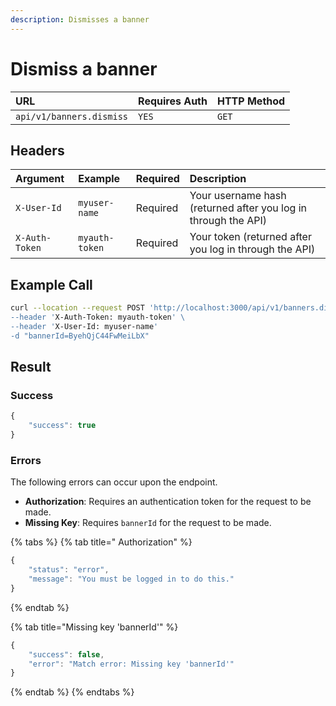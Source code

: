 ```yaml
---
description: Dismisses a banner
---
```


# Dismiss a banner

| URL | Requires Auth | HTTP Method |
| :--- | :--- | :--- |
| `api/v1/banners.dismiss` | `YES` | `GET` |

## Headers

| Argument | Example | Required | Description |
| :--- | :--- | :--- | :--- |
| `X-User-Id` | `myuser-name` | Required | Your username hash \(returned after you log in through the API\) |
| `X-Auth-Token` | `myauth-token` | Required | Your token \(returned after you log in through the API\) |

## Example Call

```bash
curl --location --request POST 'http://localhost:3000/api/v1/banners.dismiss\
--header 'X-Auth-Token: myauth-token' \
--header 'X-User-Id: myuser-name'
-d "bannerId=ByehQjC44FwMeiLbX"
```

## Result

### Success

```javascript
{
    "success": true
}
```

### Errors

The following errors can occur upon the endpoint.

* **Authorization**: Requires an authentication token for the request to be made.
* **Missing Key**: Requires `bannerId` for the request to be made.

{% tabs %}
{% tab title=" Authorization" %}
```javascript
{
    "status": "error",
    "message": "You must be logged in to do this."
}
```
{% endtab %}

{% tab title="Missing key \'bannerId\'" %}
```javascript
{
    "success": false,
    "error": "Match error: Missing key 'bannerId'"
}
```
{% endtab %}
{% endtabs %}

